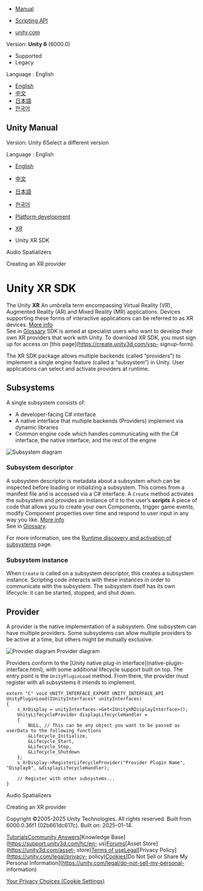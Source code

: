 [](https://docs.unity3d.com)

  * [Manual](../Manual/index.html)
  * [Scripting API](../ScriptReference/index.html)

  * [unity.com](https://unity.com/)

Version: **Unity 6** (6000.0)

  * Supported
  * Legacy

Language : English

  * [English](/Manual/xr-sdk.html)
  * [中文](/cn/current/Manual/xr-sdk.html)
  * [日本語](/ja/current/Manual/xr-sdk.html)
  * [한국어](/kr/current/Manual/xr-sdk.html)

[](https://docs.unity3d.com)

## Unity Manual

Version: Unity 6Select a different version

Language : English

  * [English](/Manual/xr-sdk.html)
  * [中文](/cn/current/Manual/xr-sdk.html)
  * [日本語](/ja/current/Manual/xr-sdk.html)
  * [한국어](/kr/current/Manual/xr-sdk.html)

  * [Platform development ](PlatformSpecific.html)
  * [XR](XR.html)
  * Unity XR SDK

[](VRAudioSpatializer.html)

Audio Spatializers

[](xrsdk-provider-setup.html)

Creating an XR provider

# Unity XR SDK

The Unity **XR** An umbrella term encompassing Virtual Reality (VR), Augmented
Reality (AR) and Mixed Reality (MR) applications. Devices supporting these
forms of interactive applications can be referred to as XR devices. [More
info](XR.html)  
See in [Glossary](Glossary.html#XR) SDK is aimed at specialist users who want
to develop their own XR providers that work with Unity. To download XR SDK,
you must sign up for access on [this page](https://create.unity3d.com/vsp-
signup-form).

The XR SDK package allows multiple backends (called “providers”) to implement
a single engine feature (called a “subsystem”) in Unity. User applications can
select and activate providers at runtime.

## Subsystems

A single subsystem consists of:

  * A developer-facing C# interface
  * A native interface that multiple backends (Providers) implement via dynamic libraries
  * Common engine code which handles communicating with the C# interface, the native interface, and the rest of the engine

![Subsystem diagram](../uploads/Main/subsystem.png)

### Subsystem descriptor

A subsystem descriptor is metadata about a subsystem which can be inspected
before loading or initializing a subsystem. This comes from a manifest file
and is accessed via a C# interface. A `Create` method activates the subsystem
and provides an instance of it to the user’s **scripts** A piece of code that
allows you to create your own Components, trigger game events, modify
Component properties over time and respond to user input in any way you like.
[More info](creating-scripts.html)  
See in [Glossary](Glossary.html#Scripts).

For more information, see the [Runtime discovery and activation of
subsystems](xrsdk-runtime-discovery.html) page.

### Subsystem instance

When `Create` is called on a subsystem descriptor, this creates a subsystem
instance. Scripting code interacts with these instances in order to
communicate with the subsystem. The subsystem itself has its own lifecycle: it
can be started, stopped, and shut down.

## Provider

A provider is the native implementation of a subsystem. One subsystem can have
multiple providers. Some subsystems can allow multiple providers to be active
at a time, but others might be mutually exclusive.

![Provider diagram](../uploads/Main/provider.png) Provider diagram

Providers conform to the [Unity native plug-in interface](native-plugin-
interface.html), with some additional lifecycle support built on top. The
entry point is the `UnityPluginLoad` method. From there, the provider must
register with all subsystems it intends to implement.

    
    
    extern "C" void UNITY_INTERFACE_EXPORT UNITY_INTERFACE_API
    UnityPluginLoad(IUnityInterfaces* unityInterfaces)
    {
        s_XrDisplay = unityInterfaces->Get<IUnityXRDisplayInterface>();
        UnityLifecycleProvider displayLifecycleHandler =
        {
            NULL, // This can be any object you want to be passed as userData to the following functions
            &Lifecycle_Initialize,
            &Lifecycle_Start,
            &Lifecycle_Stop,
            &Lifecycle_Shutdown
        };
        s_XrDisplay->RegisterLifecycleProvider("Provider Plugin Name", "Display0", &displayLifecycleHandler);
    
        // Register with other subsystems...
    }
    

[](VRAudioSpatializer.html)

Audio Spatializers

[](xrsdk-provider-setup.html)

Creating an XR provider

Copyright ©2005-2025 Unity Technologies. All rights reserved. Built from
6000.0.36f1 (02b661dc617c). Built on: 2025-01-14.

[Tutorials](https://learn.unity.com/)[Community
Answers](https://answers.unity3d.com)[Knowledge
Base](https://support.unity3d.com/hc/en-
us)[Forums](https://forum.unity3d.com)[Asset Store](https://unity3d.com/asset-
store)[Terms of
use](https://docs.unity3d.com/Manual/TermsOfUse.html)[Legal](https://unity.com/legal)[Privacy
Policy](https://unity.com/legal/privacy-
policy)[Cookies](https://unity.com/legal/cookie-policy)[Do Not Sell or Share
My Personal Information](https://unity.com/legal/do-not-sell-my-personal-
information)

[Your Privacy Choices (Cookie Settings)](javascript:void\(0\);)

